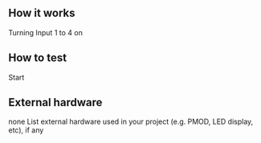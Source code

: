 <!---

This file is used to generate your project datasheet. Please fill in the information below and delete any unused
sections.

You can also include images in this folder and reference them in the markdown. Each image must be less than
512 kb in size, and the combined size of all images must be less than 1 MB.
-->

## How it works

Turning Input 1 to 4 on 

## How to test

Start 

## External hardware
none
List external hardware used in your project (e.g. PMOD, LED display, etc), if any
